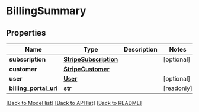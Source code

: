 # BillingSummary


## Properties
Name | Type | Description | Notes
------------ | ------------- | ------------- | -------------
**subscription** | [**StripeSubscription**](StripeSubscription.md) |  | [optional] 
**customer** | [**StripeCustomer**](StripeCustomer.md) |  | 
**user** | [**User**](User.md) |  | [optional] 
**billing_portal_url** | **str** |  | [readonly] 

[[Back to Model list]](../README.md#documentation-for-models) [[Back to API list]](../README.md#documentation-for-api-endpoints) [[Back to README]](../README.md)


